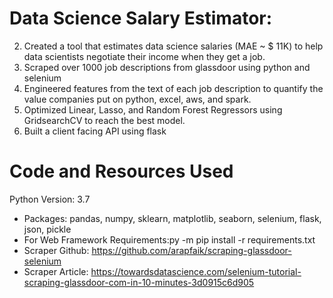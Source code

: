 # Data Science Salary Estimator:
2. Created a tool that estimates data science salaries (MAE ~ $ 11K) to help data scientists negotiate their income when they get a job.
2. Scraped over 1000 job descriptions from glassdoor using python and selenium
2. Engineered features from the text of each job description to quantify the value companies put on python, excel, aws, and spark.
2. Optimized Linear, Lasso, and Random Forest Regressors using GridsearchCV to reach the best model.
2. Built a client facing API using flask
# Code and Resources Used
Python Version: 3.7
- Packages: pandas, numpy, sklearn, matplotlib, seaborn, selenium, flask, json, pickle
- For Web Framework Requirements:py -m pip install -r requirements.txt
- Scraper Github: https://github.com/arapfaik/scraping-glassdoor-selenium
- Scraper Article: https://towardsdatascience.com/selenium-tutorial-scraping-glassdoor-com-in-10-minutes-3d0915c6d905
